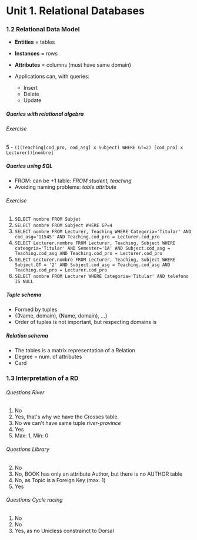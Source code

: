 # Unit 1. Relational Databases
### 1.2 Relational Data Model
+ **Entities** = tables
+ **Instances** = rows
+ **Attributes** = columns (must have same domain)

+ Applications can, with queries:
	+ Insert
	+ Delete
	+ Update


##### Queries with relational algebra
###### Exercise

5 - `(((Teaching[cod_pro, cod_asg] x Subject) WHERE GT=2) [cod_pro] x Lecturer))[nombre]`

##### Queries using SQL

+ FROM: can be +1 table: *FROM student, teaching*
+ Avoiding naming problems: *table.attribute*

###### Exercise
1. `SELECT nombre FROM Subjet`
2. `SELECT nombre FROM Subject WHERE GP=4`
3. `SELECT nombre FROM Lecturer, Teaching WHERE Categoria='Titular' AND cod_asg='11545' AND Teaching.cod_pro = Lecturer.cod_pro`
4. `SELECT Lecturer.nombre FROM Lecturer, Teaching, Subject WHERE cateogria='Titular' AND Semester='1A' AND Subject.cod_asg = Teaching.cod_asg AND Teaching.cod_pro = Lecturer.cod_pro `
5. `SELECT Lecturer.nombre FROM Lecturer, Teaching, Subject WHERE Subject.GT = '2' AND Subject.cod_asg = Teaching.cod_asg AND Teaching.cod_pro = Lecturer.cod_pro`
6. `SELECT nombre FROM Lecturer WHERE Categoria='Titular' AND telefono IS NULL`


##### Tuple schema
+ Formed by tuples
+ {(Name, domain), (Name, domain), ...}
+ Order of tuples is not important, but respecting domains is 

##### Relation schema
+ The tables is a matrix representation of a Relation
+ Degree = num. of attributes
+ Card

### 1.3 Interpretation of a RD
###### Questions River
1. No
2. Yes, that's why we have the Crosses table. 
3. No we can't have same tuple *river-province*
4. Yes
5. Max: 1, Min: 0

###### Questions Library
2. No
3. No, BOOK has only an attribute Author, but there is no AUTHOR table
4. No, as Topic is a Foreign Key (max. 1)
6. Yes

###### Questions Cycle racing
1. No
4. No
5. Yes, as no Unicless constrainct to Dorsal  






 


